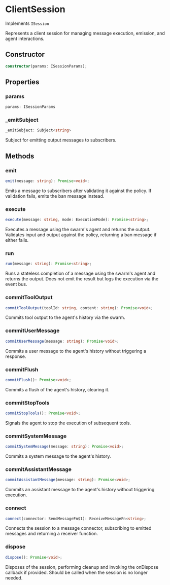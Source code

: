 # ClientSession

Implements `ISession`

Represents a client session for managing message execution, emission, and agent interactions.

## Constructor

```ts
constructor(params: ISessionParams);
```

## Properties

### params

```ts
params: ISessionParams
```

### _emitSubject

```ts
_emitSubject: Subject<string>
```

Subject for emitting output messages to subscribers.

## Methods

### emit

```ts
emit(message: string): Promise<void>;
```

Emits a message to subscribers after validating it against the policy.
If validation fails, emits the ban message instead.

### execute

```ts
execute(message: string, mode: ExecutionMode): Promise<string>;
```

Executes a message using the swarm's agent and returns the output.
Validates input and output against the policy, returning a ban message if either fails.

### run

```ts
run(message: string): Promise<string>;
```

Runs a stateless completion of a message using the swarm's agent and returns the output.
Does not emit the result but logs the execution via the event bus.

### commitToolOutput

```ts
commitToolOutput(toolId: string, content: string): Promise<void>;
```

Commits tool output to the agent's history via the swarm.

### commitUserMessage

```ts
commitUserMessage(message: string): Promise<void>;
```

Commits a user message to the agent's history without triggering a response.

### commitFlush

```ts
commitFlush(): Promise<void>;
```

Commits a flush of the agent's history, clearing it.

### commitStopTools

```ts
commitStopTools(): Promise<void>;
```

Signals the agent to stop the execution of subsequent tools.

### commitSystemMessage

```ts
commitSystemMessage(message: string): Promise<void>;
```

Commits a system message to the agent's history.

### commitAssistantMessage

```ts
commitAssistantMessage(message: string): Promise<void>;
```

Commits an assistant message to the agent's history without triggering execution.

### connect

```ts
connect(connector: SendMessageFn$1): ReceiveMessageFn<string>;
```

Connects the session to a message connector, subscribing to emitted messages and returning a receiver function.

### dispose

```ts
dispose(): Promise<void>;
```

Disposes of the session, performing cleanup and invoking the onDispose callback if provided.
Should be called when the session is no longer needed.
